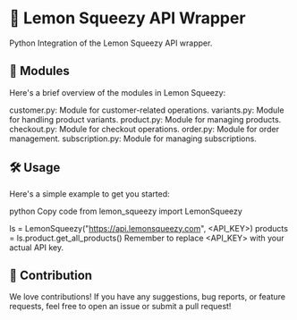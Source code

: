 # 🍋 Lemon Squeezy API Wrapper
Python Integration of the Lemon Squeezy API wrapper.

## 🧩 Modules
Here's a brief overview of the modules in Lemon Squeezy:

customer.py: Module for customer-related operations.
variants.py: Module for handling product variants.
product.py: Module for managing products.
checkout.py: Module for checkout operations.
order.py: Module for order management.
subscription.py: Module for managing subscriptions.

## 🛠 Usage
Here's a simple example to get you started:

python
Copy code
from lemon_squeezy import LemonSqueezy

ls = LemonSqueezy("https://api.lemonsqueezy.com", <API_KEY>)
products = ls.product.get_all_products()
Remember to replace <API_KEY> with your actual API key.

## 👥 Contribution
We love contributions! If you have any suggestions, bug reports, or feature requests, feel free to open an issue or submit a pull request!
